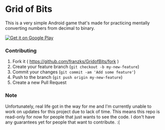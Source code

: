 # Grid of Bits

This is a very simple Android game that's made for practicing mentally converting numbers from decimal to binary.

[![Get it on Google Play](http://developer.android.com/images/brand/en_generic_rgb_wo_45.png)](https://play.google.com/store/apps/details?id=com.franzsarmiento.gridofbits)

### Contributing
1. Fork it ( https://github.com/franzks/GridofBits/fork )
2. Create your feature branch (`git checkout -b my-new-feature`)
3. Commit your changes (`git commit -am 'Add some feature'`)
4. Push to the branch (`git push origin my-new-feature`)
5. Create a new Pull Request

### Note

Unfortunately, real life got in the way for me and I'm currently unable to work on updates for this project due to lack of time. This means this repo is read-only for now for people that just wants to see the code. I don't have any guarantees yet for people that want to contribute. :(
